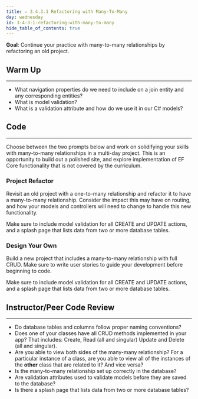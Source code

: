 ```yaml
---
title: ✏️ 3.4.3.1 Refactoring with Many-To-Many
day: wednesday
id: 3-4-3-1-refactoring-with-many-to-many
hide_table_of_contents: true
---
```


**Goal**: Continue your practice with many-to-many relationships by refactoring an old project. 

## Warm Up
---

* What navigation properties do we need to include on a join entity and any corresponding entities?
* What is model validation?
* What is a validation attribute and how do we use it in our C# models?

## Code
---

Choose between the two prompts below and work on solidifying your skills with many-to-many relationships in a multi-day project. This is an opportunity to build out a polished site, and explore implementation of EF Core functionality that is not covered by the curriculum.

### Project Refactor

Revisit an old project with a one-to-many relationship and refactor it to have a many-to-many relationship. Consider the impact this may have on routing, and how your models and controllers will need to change to handle this new functionality. 

Make sure to include model validation for all CREATE and UPDATE actions, and a splash page that lists data from two or more database tables.

### Design Your Own

Build a new project that includes a many-to-many relationship with full CRUD. Make sure to write user stories to guide your development before beginning to code.

Make sure to include model validation for all CREATE and UPDATE actions, and a splash page that lists data from two or more database tables.

## Instructor/Peer Code Review
---

* Do database tables and columns follow proper naming conventions?
* Does one of your classes have all CRUD methods implemented in your app? That includes: Create, Read (all and singular) Update and Delete (all and singular).
* Are you able to view both sides of the many-many relationship? For a particular instance of a class, are you able to view all of the instances of the **other** class that are related to it? And vice versa?
* Is the many-to-many relationship set up correctly in the database?
* Are validation attributes used to validate models before they are saved to the database?
* Is there a splash page that lists data from two or more database tables?
